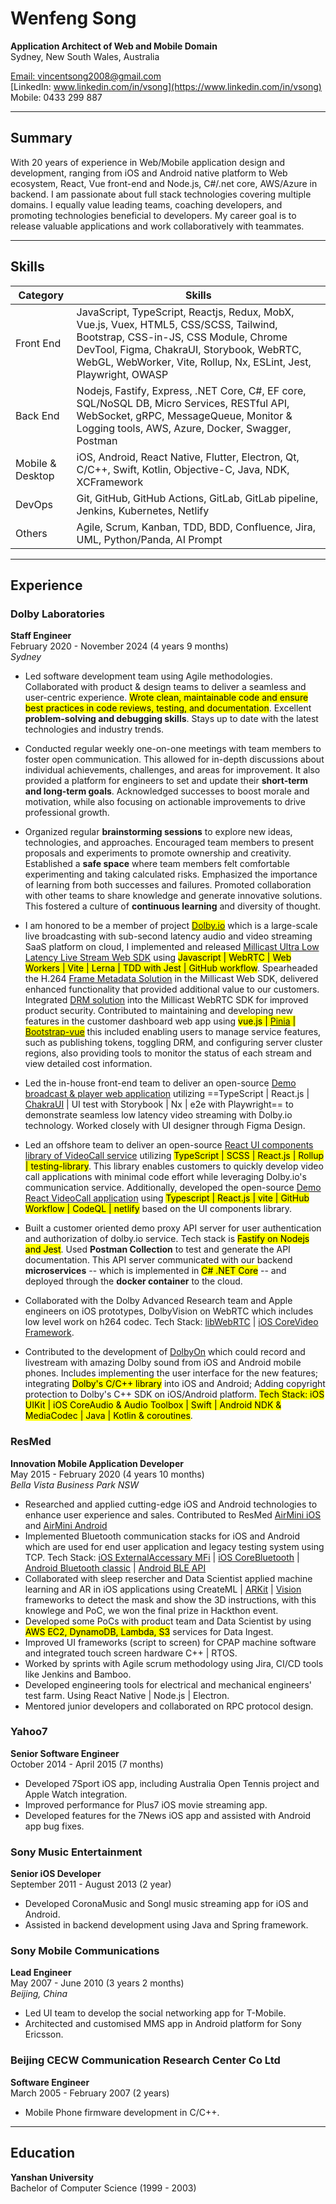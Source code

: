 # Wenfeng Song

**Application Architect of Web and Mobile Domain**  
Sydney, New South Wales, Australia

[Email: vincentsong2008@gmail.com](mailto:vincentsong2008@gmail.com)  
[LinkedIn: www.linkedin.com/in/vsong](https://www.linkedin.com/in/vsong)  
Mobile: 0433 299 887

---

## Summary

With 20 years of experience in Web/Mobile application design and development, ranging from iOS and Android native platform to Web ecosystem, React, Vue front-end and Node.js, C#/.net core, AWS/Azure in backend. I am passionate about full stack technologies covering multiple domains. I equally value leading teams, coaching developers, and promoting technologies beneficial to developers. My career goal is to release valuable applications and work collaboratively with teammates.

---

## Skills
| Category   | Skills  |
|------------|----------|
| Front End | JavaScript, TypeScript, Reactjs, Redux, MobX, Vue.js, Vuex, HTML5, CSS/SCSS, Tailwind, Bootstrap, CSS-in-JS, CSS Module, Chrome DevTool, Figma, ChakraUI, Storybook, WebRTC, WebGL, WebWorker, Vite, Rollup, Nx, ESLint, Jest, Playwright, OWASP |
| Back End | Nodejs, Fastify, Express, .NET Core, C#, EF core, SQL/NoSQL DB, Micro Services, RESTful API, WebSocket, gRPC, MessageQueue, Monitor & Logging tools, AWS, Azure, Docker, Swagger, Postman |
| Mobile & Desktop | iOS, Android, React Native, Flutter, Electron, Qt, C/C++, Swift, Kotlin, Objective-C, Java, NDK, XCFramework |
| DevOps | Git, GitHub, GitHub Actions, GitLab, GitLab pipeline, Jenkins, Kubernetes, Netlify |
| Others | Agile, Scrum, Kanban, TDD, BDD, Confluence, Jira, UML, Python/Panda, AI Prompt|
---

## Experience

### **Dolby Laboratories**

**Staff Engineer**  
February 2020 - November 2024 (4 years 9 months)  
_Sydney_

- Led software development team using Agile methodologies. Collaborated with product & design teams to deliver a seamless and user-centric experience. <mark>Wrote clean, maintainable code and ensure best practices in code reviews, testing, and documentation</mark>. Excellent **problem-solving and debugging skills**. Stays up to date with the latest technologies and industry trends.
- Conducted regular weekly one-on-one meetings with team members to foster open communication. This allowed for in-depth discussions about individual achievements, challenges, and areas for improvement. It also provided a platform for engineers to set and update their **short-term and long-term goals**. Acknowledged successes to boost morale and motivation, while also focusing on actionable improvements to drive professional growth.
- Organized regular **brainstorming sessions** to explore new ideas, technologies, and approaches. Encouraged team members to present proposals and experiments to promote ownership and creativity. Established a **safe space** where team members felt comfortable experimenting and taking calculated risks. Emphasized the importance of learning from both successes and failures. Promoted collaboration with other teams to share knowledge and generate innovative solutions. This fostered a culture of **continuous learning** and diversity of thought.
- I am honored to be a member of project <mark>[Dolby.io](https://dolby.io)</mark> which is a large-scale live broadcasting with sub-second latency audio and video streaming SaaS platform on cloud, I implemented and released [Millicast Ultra Low Latency Live Stream Web SDK](https://github.com/millicast/millicast-sdk) using <mark>Javascript | WebRTC | Web Workers | Vite | Lerna | TDD with Jest | GitHub workflow</mark>. Spearheaded the H.264 [Frame Metadata Solution](https://docs.dolby.io/streaming-apis/docs/frame-metadata) in the Millicast Web SDK, delivered enhanced functionality that provided additional value to our customers. Integrated [DRM solution](<https://dolby.io/blog/summer-2024-product-updates/#:~:text=Digital%20Rights%20Management%20(DRM)>) into the Millicast WebRTC SDK for improved product security. Contributed to maintaining and developing new features in the customer dashboard web app using <mark>vue.js | [Pinia](https://pinia.vuejs.org/) | [Bootstrap-vue](https://bootstrap-vue.org/)</mark> this included enabling users to manage service features, such as publishing tokens, toggling DRM, and configuring server cluster regions, also providing tools to monitor the status of each stream and view detailed cost information.
- Led the in-house front-end team to deliver an open-source [Demo broadcast & player web application](https://github.com/dolbyio-samples/rts-app-react-publisher-viewer) utilizing ==TypeScript | React.js | [ChakraUI](https://www.chakra-ui.com/) | UI test with Storybook | Nx | e2e with Playwright== to demonstrate seamless low latency video streaming with Dolby.io technology. Worked closely with UI designer through Figma Design.
- Led an offshore team to deliver an open-source [React UI components library of VideoCall service](https://github.com/voxeet/comms-uikit-react) utilizing <mark>TypeScript | SCSS | React.js | Rollup | testing-library</mark>. This library enables customers to quickly develop video call applications with minimal code effort while leveraging Dolby.io's communication service. Additionally, developed the open-source [Demo React VideoCall application](https://github.com/voxeet/comms-app-react-videocall) using <mark>Typescript | React.js | vite | GitHub Workflow | CodeQL | netlify</mark> based on the UI components library.
- Built a customer oriented demo proxy API server for user authentication and authorization of dolby.io service. Tech stack is <mark>Fastify on Nodejs and Jest</mark>. Used **Postman Collection** to test and generate the API documentation. This API server communicated with our backend **microservices** -- which is implemented in <mark>C# .NET Core</mark> -- and deployed through the **docker container** to the cloud.

- Collaborated with the Dolby Advanced Research team and Apple engineers on iOS prototypes, DolbyVision on WebRTC which includes low level work on h264 codec. Tech Stack: [libWebRTC](https://chromium.googlesource.com/external/webrtc/) | [iOS CoreVideo Framework](https://developer.apple.com/documentation/corevideo).

- Contributed to the development of [DolbyOn](https://www.dolby.com/apps/dolby-on/) which could record and livestream with amazing Dolby sound from iOS and Android mobile phones. Includes implementing the user interface for the new features; integrating <mark>Dolby's C/C++ library</mark> into iOS and Android; Adding copyright protection to Dolby's C++ SDK on iOS/Android platform. <mark>Tech Stack: iOS UIKit | iOS CoreAudio & Audio Toolbox | Swift | Android NDK & MediaCodec | Java | Kotlin & coroutines</mark>.

### **ResMed**

**Innovation Mobile Application Developer**  
May 2015 - February 2020 (4 years 10 months)  
_Bella Vista Business Park NSW_

- Researched and applied cutting-edge iOS and Android technologies to enhance user experience and sales. Contributed to ResMed [AirMini iOS](https://apps.apple.com/au/app/airmini-by-resmed/id1167793399) and [AirMini Android](https://play.google.com/store/apps/details?id=com.resmed.airmini&hl=en_AU)
- Implemented Bluetooth communication stacks for iOS and Android which are used for end user application and legacy testing system using TCP. Tech Stack: [iOS ExternalAccessary MFi](https://developer.apple.com/documentation/externalaccessory/) | [iOS CoreBluetooth](https://developer.apple.com/documentation/corebluetooth) | [Android Bluetooth classic](https://developer.android.com/reference/android/bluetooth/package-summary) | [Android BLE API](https://developer.android.com/develop/connectivity/bluetooth/ble/ble-overview)
- Collaborated with sleep resercher and Data Scientist applied machine learning and AR in iOS applications using CreateML | [ARKit](https://developer.apple.com/documentation/arkit) | [Vision](https://developer.apple.com/documentation/vision/) frameworks to detect the mask and show the 3D instructions, with this knowlege and PoC, we won the final prize in Hackthon event.
- Developed some PoCs with product team and Data Scientist by using <mark>AWS EC2, DynamoDB, Lambda, S3</mark> services for Data Ingest.
- Improved UI frameworks (script to screen) for CPAP machine software and integrated touch screen hardware C++ | RTOS.
- Worked by sprints with Agile scrum methodology using Jira, CI/CD tools like Jenkins and Bamboo.
- Developed engineering tools for electrical and mechanical engineers' test farm. Using React Native | Node.js | Electron.
- Mentored junior developers and collaborated on RPC protocol design.

### **Yahoo7**

**Senior Software Engineer**  
October 2014 - April 2015 (7 months)

- Developed 7Sport iOS app, including Australia Open Tennis project and Apple Watch integration.
- Improved performance for Plus7 iOS movie streaming app.
- Developed features for the 7News iOS app and assisted with Android app bug fixes.

### **Sony Music Entertainment**

**Senior iOS Developer**  
September 2011 - August 2013 (2 year)

- Developed CoronaMusic and Songl music streaming app for iOS and Android.
- Assisted in backend development using Java and Spring framework.

### **Sony Mobile Communications**

**Lead Engineer**  
May 2007 - June 2010 (3 years 2 months)  
_Beijing, China_

- Led UI team to develop the social networking app for T-Mobile.
- Architected and customised MMS app in Android platform for Sony Ericsson.

### **Beijing CECW Communication Research Center Co Ltd**

**Software Engineer**  
March 2005 - February 2007 (2 years)

- Mobile Phone firmware development in C/C++.

---

## Education

**Yanshan University**  
Bachelor of Computer Science (1999 - 2003)
